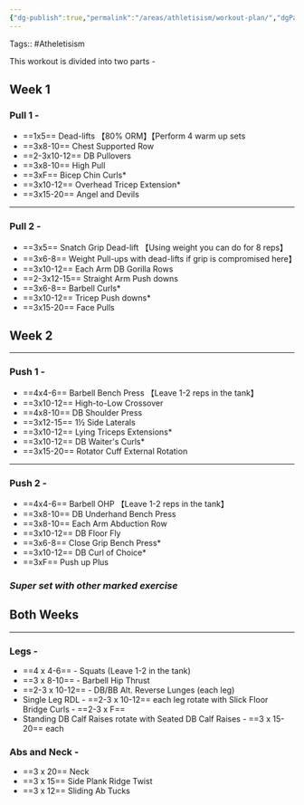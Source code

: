 ```yaml
---
{"dg-publish":true,"permalink":"/areas/athletisism/workout-plan/","dgPassFrontmatter":true,"noteIcon":"3","created":"2023-11-14T21:08:40.073+05:30","updated":"2023-12-19T19:52:02.376+05:30"}
---
```


Tags:: #Atheletisism

This workout is divided into two parts -
## Week 1
### Pull 1 -
*  ==1x5== Dead-lifts 【80% ORM】【Perform 4 warm up sets
*  ==3x8-10== Chest Supported Row
* ==2-3x10-12== DB Pullovers
* ==3x8-10== High Pull
* ==3xF== Bicep Chin Curls*
* ==3x10-12== Overhead Tricep Extension*
* ==3x15-20== Angel and Devils

----
### Pull 2 -
* ==3x5== Snatch Grip Dead-lift 【Using weight you can do for 8 reps】
* ==3x6-8== Weight Pull-ups with dead-lifts if grip is compromised here】
* ==3x10-12== Each Arm DB Gorilla Rows
* ==2-3x12-15== Straight Arm Push downs
* ==3x6-8== Barbell Curls*
* ==3x10-12== Tricep Push downs*
* ==3x15-20== Face Pulls

## Week 2
----
### Push 1 -
* ==4x4-6== Barbell Bench Press 【Leave 1-2 reps in the tank】
* ==3x10-12== High-to-Low Crossover
* ==4x8-10== DB Shoulder Press
* ==3x12-15== 1½ Side Laterals
* ==3x10-12== Lying Triceps Extensions*
* ==3x10-12== DB Waiter's Curls*
* ==3x15-20== Rotator Cuff External Rotation
----
### Push 2 -
* ==4x4-6== Barbell OHP 【Leave 1-2 reps in the tank】
* ==3x8-10== DB Underhand Bench Press
* ==3x8-10== Each Arm Abduction Row
* ==3x10-12== DB Floor Fly
* ==3x6-8== Close Grip Bench Press*
* ==3x10-12== DB Curl of Choice*
* ==3xF== Push up Plus

### *Super set with other marked exercise*
## Both Weeks
----
### Legs -
* ==4 x 4-6== - Squats (Leave 1-2 in the tank)
* ==3 x 8-10== - Barbell Hip Thrust
* ==2-3 x 10-12== - DB/BB Alt. Reverse Lunges (each leg)
* Single Leg RDL - ==2-3 x 10-12== each leg rotate with Slick Floor Bridge Curls - ==2-3 x F==
* Standing DB Calf Raises rotate with Seated DB Calf Raises - ==3 x 15-20== each
### Abs and Neck -
- ==3 x 20== Neck
- ==3 x 15== Side Plank Ridge Twist
- ==3 x 12== Sliding Ab Tucks